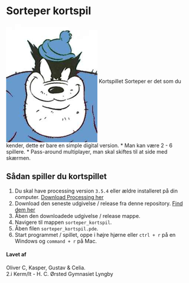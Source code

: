 # Sorteper kortspil
<img align="middle" src="./sorteper.jpeg">
Kortspillet Sorteper er det som du kender, dette er bare en simple digital version.
* Man kan være 2 - 6 spillere.
* Pass-around multiplayer, man skal skiftes til at side med skærmen.

## Sådan spiller du kortspillet
1. Du skal have processing version `3.5.4` eller ældre installeret på din computer. [Download Processing her](https://processing.org/download/)
1. Download den seneste udgivelse / release fra denne repository. [Find dem her](https://github.com/orc13a/Sorteper-kortspil/releases)
1. Åben den downloadede udgivelse / release mappe.
1. Navigere til mappen `sorteper_kortspil`.
1. Åben filen `sorteper_kortspil.pde`.
1. Start programmet / spillet, oppe i højre hjørne eller `ctrl + r` på en Windows og `command + r` på Mac.

#### Lavet af 
Oliver C, Kasper, Gustav & Celia.<br>
2.i Kerm/It - H. C. Ørsted Gymnasiet Lyngby